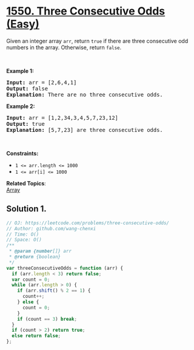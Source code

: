 # [1550. Three Consecutive Odds (Easy)](https://leetcode.com/problems/three-consecutive-odds/)

Given an integer array <code>arr</code>, return <code>true</code>&nbsp;if there are three consecutive odd numbers in the array. Otherwise, return&nbsp;<code>false</code>.

<p>&nbsp;</p>
<p><strong>Example 1:</strong></p>

<pre><strong>Input:</strong> arr = [2,6,4,1]
<strong>Output:</strong> false
<b>Explanation:</b> There are no three consecutive odds.
</pre>

<p><strong>Example 2:</strong></p>

<pre><strong>Input:</strong> arr = [1,2,34,3,4,5,7,23,12]
<strong>Output:</strong> true
<b>Explanation:</b> [5,7,23] are three consecutive odds.
</pre>

<p>&nbsp;</p>
<p><strong>Constraints:</strong></p>

<ul>
	<li><code>1 &lt;= arr.length &lt;= 1000</code></li>
	<li><code>1 &lt;= arr[i] &lt;= 1000</code></li>
</ul>

**Related Topics**:  
[Array](https://leetcode.com/tag/array/)

## Solution 1.

```js
// OJ: https://leetcode.com/problems/three-consecutive-odds/
// Author: github.com/wang-chenxi
// Time: O()
// Space: O()
/**
 * @param {number[]} arr
 * @return {boolean}
 */
var threeConsecutiveOdds = function (arr) {
  if (arr.length < 3) return false;
  var count = 0;
  while (arr.length > 0) {
    if (arr.shift() % 2 == 1) {
      count++;
    } else {
      count = 0;
    }
    if (count == 3) break;
  }
  if (count > 2) return true;
  else return false;
};
```
